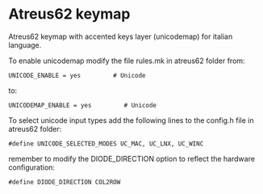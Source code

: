 # Atreus62 keymap

Atreus62 keymap with accented keys layer (unicodemap) for 
italian language.

To enable unicodemap modify the file rules.mk in atreus62 folder from:

    UNICODE_ENABLE = yes         # Unicode

to:

    UNICODEMAP_ENABLE = yes         # Unicode

To select unicode input types add the following lines to the config.h
file in atreus62 folder:

    #define UNICODE_SELECTED_MODES UC_MAC, UC_LNX, UC_WINC

remember to modify the DIODE_DIRECTION option to reflect the hardware
configuration:

    #define DIODE_DIRECTION COL2ROW
